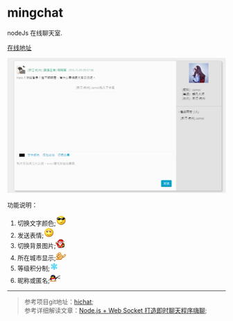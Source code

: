 # mingchat
nodeJs 在线聊天室.    
   
[在线地址](http://mingchat.herokuapp.com/)
  
![demo](description.png)  
    
功能说明：   
1. 切换文字颜色;![demo](www/expression/QQexpression/5.gif)    
2. 发送表情;![demo](www/expression/QQexpression/12.gif)       
3. 切换背景图片;![demo](www/expression/QQexpression/123.gif)      
4. 所在城市显示;![demo](www/expression/QQexpression/85.gif)        
5. 等级积分制;![demo](www/expression/QQexpression/117.gif)       
6. 昵称或匿名;![demo](www/expression/QQexpression/95.gif)    

************

> 参考项目git地址：[hichat](https://github.com/wayou/HiChat);         
> 参考详细解读文章：[Node.js + Web Socket 打造即时聊天程序嗨聊](http://www.cnblogs.com/Wayou/p/hichat_built_with_nodejs_socket.html#home);

